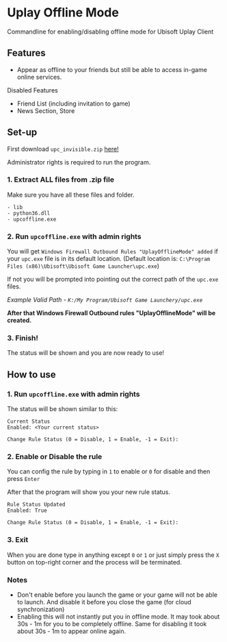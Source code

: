 # Uplay Offline Mode

Commandline for enabling/disabling offline mode for Ubisoft Uplay Client

## Features

- Appear as offline to your friends but still be able to access in-game online services.

Disabled Features
- Friend List (including invitation to game)
- News Section, Store

## Set-up

First download `upc_invisible.zip` [here!](
https://github.com/phwt/uplay-offline-mode/raw/master/python/build/exe.win32-3.6/upc_invisible.zip)

Administrator rights is required to run the program.

### 1. Extract ALL files from .zip file

Make sure you have all these files and folder.

    - lib
    - python36.dll
    - upcoffline.exe

### 2. Run `upcoffline.exe` with admin rights

You will get `Windows Firewall Outbound Rules "UplayOfflineMode" added` if your `upc.exe` file is in its default location. (Default location is: `C:\Program Files (x86)\Ubisoft\Ubisoft Game Launcher\upc.exe`)

If not you will be prompted into pointing out the correct path of the `upc.exe` files.

*Example Valid Path - `K:/My Program/Ubisoft Game Launchery/upc.exe`*

**After that Windows Firewall Outbound rules "UplayOfflineMode" will be created.**

### 3. Finish!

The status will be shown and you are now ready to use!

## How to use

### 1. Run `upcoffline.exe` with admin rights

The status will be shown similar to this:

    Current Status
    Enabled: <Your current status>
    
    Change Rule Status (0 = Disable, 1 = Enable, -1 = Exit): 

### 2. Enable or Disable the rule

You can config the rule by typing in `1` to enable or `0` for disable and then press `Enter`

After that the program will show you your new rule status.

    Rule Status Updated
    Enabled: True
    
    Change Rule Status (0 = Disable, 1 = Enable, -1 = Exit):

### 3. Exit
    
When you are done type in anything except `0` or `1` or just simply press the `X` button on top-right corner and the process will be terminated.

### Notes

- Don't enable before you launch the game or your game will not be able to launch. And disable it before you close the game (for cloud synchronization)
- Enabling this will not instantly put you in offline mode. It may took about 30s - 1m for you to be completely offline. Same for disabling it took about 30s - 1m to appear online again.
